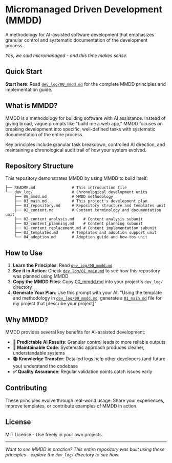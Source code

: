# Micromanaged Driven Development (MMDD)

A methodology for AI-assisted software development that emphasizes granular control and systematic documentation of the development process.

*Yes, we said micromanaged - and this time makes sense.*

## Quick Start

**Start here**: Read [`dev_log/00_mmdd.md`](dev_log/00_mmdd.md) for the complete MMDD principles and implementation guide.

## What is MMDD?

MMDD is a methodology for building software with AI assistance. Instead of giving broad, vague prompts like "build me a web app," MMDD focuses on breaking development into specific, well-defined tasks with systematic documentation of the entire process.

Key principles include granular task breakdown, controlled AI direction, and maintaining a chronological audit trail of how your system evolved.

## Repository Structure

This repository demonstrates MMDD by using MMDD to build itself:

```
├── README.md                # This introduction file
└── dev_log/                 # Chronological development units
    ├── 00_mmdd.md           # MMDD methodology
    ├── 01_main.md           # This project's development plan
    ├── 01_repository.md     # Repository structure and templates unit
    ├── 02_content.md        # Content terminology and documentation unit
    ├── 02_content_analysis.md    # Content analysis subunit
    ├── 02_content_planning.md    # Content planning subunit
    ├── 02_content_replacement.md # Content implementation subunit
    ├── 03_templates.md      # Templates and adoption support unit
    └── 04_adoption.md       # Adoption guide and how-tos unit
```

## How to Use

1. **Learn the Principles**: Read [`dev_log/00_mmdd.md`](dev_log/00_mmdd.md)
2. **See it in Action**: Check [`dev_log/01_main.md`](dev_log/00_main.md) to see how this repository was planned using MMDD
3. **Copy the MMDD Files**: Copy [00_mmdd.md](https://mmdd.dev/00_mmdd.md) into your project's `dev_log/` directory
4. **Generate Your Plan**: Use this prompt with your AI: "Using the template and methodology in [`dev_log/00_mmdd.md`](dev_log/00_mmdd.md), generate a [`01_main.md`](dev_log/01_main.md) file for my project that [describe your project]"

## Why MMDD?

MMDD provides several key benefits for AI-assisted development:

- **🎯 Predictable AI Results**: Granular control leads to more reliable outputs
- **🔧 Maintainable Code**: Systematic approach produces cleaner, understandable systems
- **📚 Knowledge Transfer**: Detailed logs help other developers (and future you) understand the codebase
- **✅ Quality Assurance**: Regular validation points catch issues early

## Contributing

These principles evolve through real-world usage. Share your experiences, improve templates, or contribute examples of MMDD in action.

## License

MIT License - Use freely in your own projects.

---

*Want to see MMDD in practice? This entire repository was built using these principles - explore the `dev_log/` directory to see how.*
